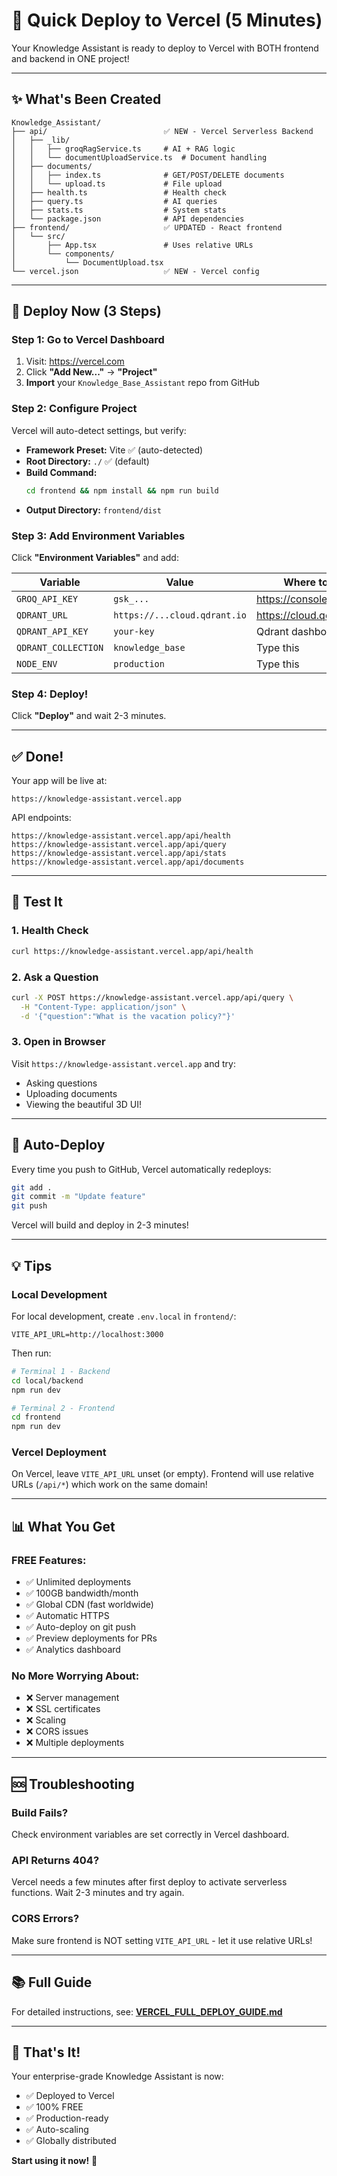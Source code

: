 # 🚀 Quick Deploy to Vercel (5 Minutes)

Your Knowledge Assistant is ready to deploy to Vercel with BOTH frontend and backend in ONE project!

---

## ✨ What's Been Created

```
Knowledge_Assistant/
├── api/                          ✅ NEW - Vercel Serverless Backend
│   ├── _lib/
│   │   ├── groqRagService.ts     # AI + RAG logic
│   │   └── documentUploadService.ts  # Document handling
│   ├── documents/
│   │   ├── index.ts              # GET/POST/DELETE documents
│   │   └── upload.ts             # File upload
│   ├── health.ts                 # Health check
│   ├── query.ts                  # AI queries
│   ├── stats.ts                  # System stats
│   └── package.json              # API dependencies
├── frontend/                     ✅ UPDATED - React frontend
│   └── src/
│       ├── App.tsx               # Uses relative URLs
│       └── components/
│           └── DocumentUpload.tsx
└── vercel.json                   ✅ NEW - Vercel config
```

---

## 🎯 Deploy Now (3 Steps)

### Step 1: Go to Vercel Dashboard

1. Visit: https://vercel.com
2. Click **"Add New..."** → **"Project"**
3. **Import** your `Knowledge_Base_Assistant` repo from GitHub

### Step 2: Configure Project

Vercel will auto-detect settings, but verify:

- **Framework Preset:** Vite ✅ (auto-detected)
- **Root Directory:** `./` ✅ (default)
- **Build Command:**
  ```bash
  cd frontend && npm install && npm run build
  ```
- **Output Directory:** `frontend/dist`

### Step 3: Add Environment Variables

Click **"Environment Variables"** and add:

| Variable | Value | Where to Get |
|----------|-------|--------------|
| `GROQ_API_KEY` | `gsk_...` | https://console.groq.com |
| `QDRANT_URL` | `https://...cloud.qdrant.io` | https://cloud.qdrant.io |
| `QDRANT_API_KEY` | `your-key` | Qdrant dashboard |
| `QDRANT_COLLECTION` | `knowledge_base` | Type this |
| `NODE_ENV` | `production` | Type this |

### Step 4: Deploy!

Click **"Deploy"** and wait 2-3 minutes.

---

## ✅ Done!

Your app will be live at:
```
https://knowledge-assistant.vercel.app
```

API endpoints:
```
https://knowledge-assistant.vercel.app/api/health
https://knowledge-assistant.vercel.app/api/query
https://knowledge-assistant.vercel.app/api/stats
https://knowledge-assistant.vercel.app/api/documents
```

---

## 🧪 Test It

### 1. Health Check
```bash
curl https://knowledge-assistant.vercel.app/api/health
```

### 2. Ask a Question
```bash
curl -X POST https://knowledge-assistant.vercel.app/api/query \
  -H "Content-Type: application/json" \
  -d '{"question":"What is the vacation policy?"}'
```

### 3. Open in Browser

Visit `https://knowledge-assistant.vercel.app` and try:
- Asking questions
- Uploading documents
- Viewing the beautiful 3D UI!

---

## 🔄 Auto-Deploy

Every time you push to GitHub, Vercel automatically redeploys:

```bash
git add .
git commit -m "Update feature"
git push
```

Vercel will build and deploy in 2-3 minutes!

---

## 💡 Tips

### Local Development

For local development, create `.env.local` in `frontend/`:
```env
VITE_API_URL=http://localhost:3000
```

Then run:
```bash
# Terminal 1 - Backend
cd local/backend
npm run dev

# Terminal 2 - Frontend  
cd frontend
npm run dev
```

### Vercel Deployment

On Vercel, leave `VITE_API_URL` unset (or empty). Frontend will use relative URLs (`/api/*`) which work on the same domain!

---

## 📊 What You Get

### FREE Features:
- ✅ Unlimited deployments
- ✅ 100GB bandwidth/month
- ✅ Global CDN (fast worldwide)
- ✅ Automatic HTTPS
- ✅ Auto-deploy on git push
- ✅ Preview deployments for PRs
- ✅ Analytics dashboard

### No More Worrying About:
- ❌ Server management
- ❌ SSL certificates
- ❌ Scaling
- ❌ CORS issues
- ❌ Multiple deployments

---

## 🆘 Troubleshooting

### Build Fails?

Check environment variables are set correctly in Vercel dashboard.

### API Returns 404?

Vercel needs a few minutes after first deploy to activate serverless functions. Wait 2-3 minutes and try again.

### CORS Errors?

Make sure frontend is NOT setting `VITE_API_URL` - let it use relative URLs!

---

## 📚 Full Guide

For detailed instructions, see: **[VERCEL_FULL_DEPLOY_GUIDE.md](./VERCEL_FULL_DEPLOY_GUIDE.md)**

---

## 🎉 That's It!

Your enterprise-grade Knowledge Assistant is now:
- ✅ Deployed to Vercel
- ✅ 100% FREE
- ✅ Production-ready
- ✅ Auto-scaling
- ✅ Globally distributed

**Start using it now!** 🚀


